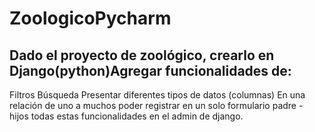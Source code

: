 # ZoologicoPycharm

## Dado el proyecto de zoológico, crearlo en Django(python)Agregar funcionalidades de:

Filtros
Búsqueda
Presentar diferentes tipos de datos (columnas)
En una relación de uno a muchos poder registrar en un solo formulario padre - hijos 
todas estas funcionalidades en el admin de django.
